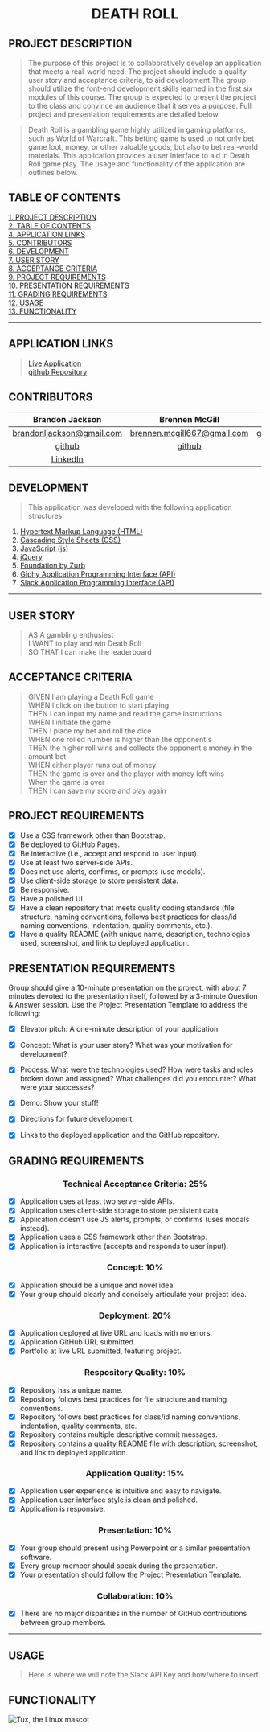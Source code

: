 # <div align="center">**DEATH ROLL**</div>

## **PROJECT DESCRIPTION**
> The purpose of this project is to collaboratively develop an application that meets a real-world need. The project should include a quality user story
and acceptance criteria, to aid development.The group should utilize the font-end development skills learned in the first six modules of this course.
The group is expected to present the project to the class and convince an audience that it serves a purpose. Full project and presentation requirements
are detailed below.  
  
>Death Roll is a gambling game highly utilized in gaming platforms, such as World of Warcraft. This betting game is used to not only bet game loot, money,
or other valuable goods, but also to bet real-world materials. This application provides a user interface to aid in Death Roll game play. The usage and
functionality of the application are outlines below.

## **TABLE OF CONTENTS** 
[1. PROJECT DESCRIPTION](#PROJECT-DESCRIPTION)  
[2. TABLE OF CONTENTS](#TABLE-OF-CONTENTS)  
[4. APPLICATION LINKS](#APPLICATION-LINKS)  
[5. CONTRIBUTORS](#CONTRIBUTORS)  
[6. DEVELOPMENT](#DEVELOPMENT)  
[7. USER STORY](#USER-STORY)  
[8. ACCEPTANCE CRITERIA](#ACCEPTANCE-CRITERIA)  
[9. PROJECT REQUIREMENTS](#PROJECT-REQUIREMENTS)  
[10. PRESENTATION REQUIREMENTS](#PRESENTATION-REQUIREMENTS)  
[11. GRADING REQUIREMENTS](#GRADING-REQUIREMENTS)  
[12. USAGE](#USAGE)  
[13. FUNCTIONALITY](#FUNCTIONALITY)  

---

## **APPLICATION LINKS**
> [Live Application](https://garves44.github.io/p1-death-roll/)  
> [github Repository](https://github.com/garves44/p1-death-roll)

## **CONTRIBUTORS** 
| Brandon Jackson | Brennen McGill | Jeremy Collins | Morgan Hansen |
| :------: | :------: |  :------: | :------: |
| <brandonljackson@gmail.com> | <brennen.mcgill667@gmail.com> | <garves44@gmail.com> | <mdhansen19@gmail.com> |
| [github](https://github.com/brandonljackson23) | [github](https://github.com/BrennenMcGill) | [github](https://github.com/garves44) | [github](https://github.com/mhans19) |
| [LinkedIn](https://www.linkedin.com/in/brandonljackson23/) |  | [LinkedIn](https://www.linkedin.com/in/jeremy-collins-209545194/) | [LinkedIn](https://www.linkedin.com/in/morgan-hansen-47235872/) |

## **DEVELOPMENT**
> This application was developed with the following application structures:
1. [Hypertext Markup Language (HTML)](https://developer.mozilla.org/en-US/docs/Web/HTML)
2. [Cascading Style Sheets (CSS)](https://developer.mozilla.org/en-US/docs/Web/CSS)
3. [JavaScript (js)](https://developer.mozilla.org/en-US/docs/Web/JavaScript)
4. [jQuery](https://jquery.com/)
5. [Foundation by Zurb](https://get.foundation/)
6. [Giphy Application Programming Interface (API)](https://developers.giphy.com/docs/api/)
7. [Slack Application Programming Interface (API)](https://api.slack.com/)

---

## **USER STORY**
> AS A gambling enthusiest  
> I WANT to play and win Death Roll  
> SO THAT I can make the leaderboard  

## **ACCEPTANCE CRITERIA**
> GIVEN I am playing a Death Roll game  
> WHEN I click on the button to start playing  
> THEN I can input my name and read the game instructions  
> WHEN I initiate the game  
> THEN I place my bet and roll the dice  
> WHEN one rolled number is higher than the opponent's  
> THEN the higher roll wins and collects the opponent's money in the amount bet  
> WHEN either player runs out of money  
> THEN the game is over and the player with money left wins  
> When the game is over  
> THEN I can save my score and play again  

## **PROJECT REQUIREMENTS**
- [x] Use a CSS framework other than Bootstrap.
- [x] Be deployed to GitHub Pages.
- [x] Be interactive (i.e., accept and respond to user input).
- [x] Use at least two server-side APIs.
- [x] Does not use alerts, confirms, or prompts (use modals).
- [x] Use client-side storage to store persistent data.
- [x] Be responsive.
- [x] Have a polished UI.
- [x] Have a clean repository that meets quality coding standards (file structure, naming conventions, follows best practices for class/id naming conventions, indentation, quality comments, etc.).
- [x] Have a quality README (with unique name, description, technologies used, screenshot, and link to deployed application.

## **PRESENTATION REQUIREMENTS**
Group should give a 10-minute presentation on the project, with about 7 minutes devoted to the presentation itself, followed by a 3-minute Question & Answer session. Use the Project Presentation Template to address the following:

- [x] Elevator pitch: A one-minute description of your application.
- [x] Concept: What is your user story? What was your motivation for development?
- [x] Process: What were the technologies used? How were tasks and roles broken down and assigned? What challenges did you encounter? What were your successes?
- [x] Demo: Show your stuff!
- [x] Directions for future development.
- [x] Links to the deployed application and the GitHub repository.


## **GRADING REQUIREMENTS**

### <div align="center">Technical Acceptance Criteria: 25%</div>
- [x] Application uses at least two server-side APIs.
- [x] Application uses client-side storage to store persistent data.
- [x] Application doesn't use JS alerts, prompts, or confirms (uses modals instead).
- [x] Application uses a CSS framework other than Bootstrap.
- [x] Application is interactive (accepts and responds to user input).

### <div align="center">Concept: 10%</div>
- [x] Application should be a unique and novel idea.
- [x] Your group should clearly and concisely articulate your project idea.

### <div align="center">Deployment: 20%</div>
- [x] Application deployed at live URL and loads with no errors.
- [x] Application GitHub URL submitted.
- [x] Portfolio at live URL submitted, featuring project.

### <div align="center">Respository Quality: 10%</div>
- [x] Repository has a unique name.
- [x] Repository follows best practices for file structure and naming conventions.
- [x] Repository follows best practices for class/id naming conventions, indentation, quality comments, etc.
- [x] Repository contains multiple descriptive commit messages.
- [x] Repository contains a quality README file with description, screenshot, and link to deployed application.

### <div align="center">Application Quality: 15%</div>
- [x] Application user experience is intuitive and easy to navigate.
- [x] Application user interface style is clean and polished.
- [x] Application is responsive.

### <div align="center">Presentation: 10%</div>
- [x] Your group should present using Powerpoint or a similar presentation software.
- [x] Every group member should speak during the presentation.
- [x] Your presentation should follow the Project Presentation Template.

### <div align="center">Collaboration: 10%</div>
- [x] There are no major disparities in the number of GitHub contributions between group members.

---

## **USAGE**
> Here is where we will note the Slack API Key and how/where to insert.

## **FUNCTIONALITY**


![Tux, the Linux mascot](/assets/images/tux.png)